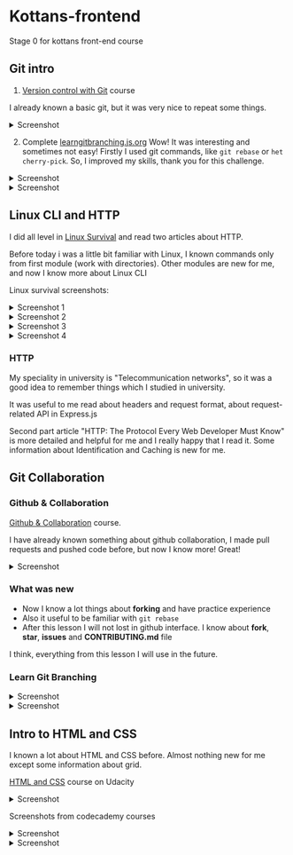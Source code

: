 # Kottans-frontend
 Stage 0 for kottans front-end course


## Git intro

1.	 [Version control with Git](https://www.udacity.com/course/version-control-with-git--ud123) course

I already known a basic git, but it was very nice to repeat some things.

<details>
<summary>Screenshot</summary>
  
  ![screenshot](task_git_basics/images/udacity.png)
  
</details>

2.	Complete [learngitbranching.js.org](https://learngitbranching.js.org/)
Wow! It was interesting and sometimes not easy! Firstly I used git commands, like ``` git rebase ``` or ``` het cherry-pick ```. So, I improved my skills, thank you for this challenge.

<details>
<summary>Screenshot</summary>
  
  ![screenshot](task_git_basics/images/learning-1.png)
  
</details>

<details>
<summary>Screenshot</summary>
  
  ![](task_git_basics/images/learning-2.png)
  
</details>



## Linux CLI and HTTP

I did all level in [Linux Survival](https://linuxsurvival.com/linux-tutorial-quiz-4/) and read two articles about HTTP.

Before today i was a little bit familiar with Linux, I known commands only from first module (work with directories). Other modules are new for me, and now I know more about Linux CLI

Linux survival screenshots:

<details>
<summary>Screenshot 1</summary>
 
  ![](task_linux_cli/images/linux-1.png)
  
</details>

<details>
<summary>Screenshot 2</summary>
 
  ![](task_linux_cli/images/linux-2.png)
  
</details>

<details>
<summary>Screenshot 3</summary>
 
  ![](task_linux_cli/images/linux-3.png)
  
</details>

<details>
<summary>Screenshot 4</summary>
 
  ![](task_linux_cli/images/linux-4.png)
  
</details>

### HTTP

My speciality in university is "Telecommunication networks", so it was a good idea to remember things which I studied in university.

It was useful to me read about headers and request format, about request-related API in Express.js

Second part article "HTTP: The Protocol Every Web Developer Must Know" is more detailed and  helpful for me and I really happy that I read it. Some information about Identification and Caching is new for me.


## Git Collaboration

### Github & Collaboration

[Github & Collaboration](https://classroom.udacity.com/courses/ud456) course.

I have already known something about github collaboration, I made pull requests and pushed code before, but now I know more! Great!

<details>
<summary>Screenshot</summary>

 ![](task_git_collaboration/images/git-collaboration-udacity.png)

</details>

### What was new
* Now I know a lot things about **forking** and have practice experience
* Also it useful to be familiar with ``` git rebase ```
* After this lesson I will not lost in github interface. I know about **fork**, **star**, **issues** and **CONTRIBUTING.md** file

I think, everything from this lesson I will use in the future.


### Learn Git Branching

<details>
<summary>Screenshot</summary>

![](task_git_basics/images/learning-1.png)

</details>

<details>
<summary>Screenshot</summary>

![](task_git_basics/images/learning-2.png)

</details>

## Intro to HTML and CSS

I known a lot about HTML and CSS before. Almost nothing new for me except some information about grid.

[HTML and CSS](https://www.udacity.com/course/intro-to-html-and-css--ud001) course on Udacity

<details>
<summary>Screenshot</summary>

![](task_html_css_intro/images/udacity.png)

</details>

Screenshots from codecademy courses

<details>
<summary>Screenshot</summary>

![](task_html_css_intro/images/html.png)

</details>

<details>
<summary>Screenshot</summary>

![](task_html_css_intro/images/css.png)

</details>